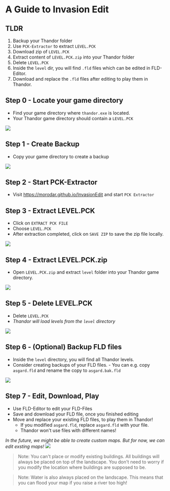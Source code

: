 # A Guide to Invasion Edit

## TLDR

1. Backup your Thandor folder
2. Use `PCK-Extractor` to extract `LEVEL.PCK`
3. Download zip of `LEVEL.PCK`
4. Extract content of `LEVEL.PCK.zip` into your Thandor folder
5. Delete `LEVEL.PCK`
6. Inside the `level` dir, you will find `.fld` files which can be edited in FLD-Editor.
7. Download and replace the `.fld` files after editing to play them in Thandor.

## Step 0 - Locate your game directory

-   Find your game directory where `thandor.exe` is located.
-   Your Thandor game directory should contain a `LEVEL.PCK`

<img src="../img/installation.png">

## Step 1 - Create Backup

-   Copy your game directory to create a backup

<img src="../img/create-backup.png">

## Step 2 - Start PCK-Extractor

-   Visit <https://morodar.github.io/InvasionEdit> and start `PCK Extractor`

## Step 3 - Extract LEVEL.PCK

-   Click on `EXTRACT PCK FILE`
-   Choose `LEVEL.PCK`
-   After extraction completed, click on `SAVE ZIP` to save the zip file locally.

<img src="../img/extract-level-pck.png">

## Step 4 - Extract LEVEL.PCK.zip

-   Open `LEVEL.PCK.zip` and extract `level` folder into your Thandor game directory.

<img src="../img/extract-level-pck-zip.png">

## Step 5 - Delete LEVEL.PCK

-   Delete `LEVEL.PCK`
-   _Thandor will load levels from the `level` directory_

<img src="../img/delete-lvl-pck.png">

## Step 6 - (Optional) Backup FLD files

-   Inside the `level` directory, you will find all Thandor levels.
-   Consider creating backups of your FLD files. - You can e.g. copy `asgard.fld` and rename the copy to `asgard.bak.fld`

<img src="../img/backup-fld.png">

## Step 7 - Edit, Download, Play

-   Use FLD-Editor to edit your FLD-Files
-   Save and download your FLD file, once you finished editing
-   Move and replace your existing FLD files, to play them in Thandor!
    -   If you modified `asgard.fld`, replace `asgard.fld` with your file.
    -   Thandor won't use files with different names!

_In the future, we might be able to create custom maps. But for now, we can edit exsting maps!_
<img src="../img/edit.gif">

> Note: You can't place or modify existing buildings. All buildings will always be placed on top of the landscape. You don't need to worry if you modify the location where buildings are supposed to be.

> Note: Water is also always placed on the landscape. This means that you can flood your map if you raise a river too high!
